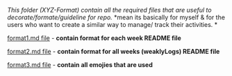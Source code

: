 *This folder (XYZ-Format) contain all the required files that are useful to decorate/formate/guideline for repo.*
*mean its basically for myself & for the users who want to create a similar way to manage/ track their activities. *

[format1.md file](./format1.md) - **contain format for each week README file**

[format2.md file](./format2.md) - **contain format for all weeks (weaklyLogs) README file**

[format3.md file](./format3.md) - **contain all emojies that are used**
